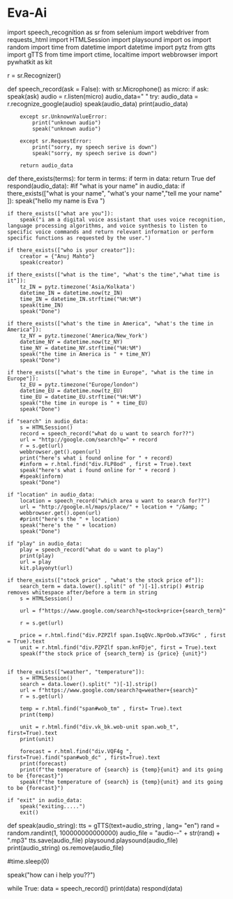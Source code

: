 # Eva-Ai

import speech_recognition as sr
from selenium import webdriver
from requests_html import HTMLSession
import playsound
import os
import random
import time 
from datetime import datetime
import pytz
from gtts import gTTS
from time import ctime, localtime
import webbrowser
import pywhatkit as kit
 

  
r = sr.Recognizer()


def speech_record(ask = False):
    with sr.Microphone() as micro:
        if ask:
            speak(ask)
        audio = r.listen(micro)
        audio_data=" " 
        try:
            audio_data = r.recognize_google(audio)
            speak(audio_data)
            print(audio_data)

        except sr.UnknownValueError:
            print("unknown audio")
            speak("unknown audio")
        
        except sr.RequestError:
            print("sorry, my speech serive is down")
            speak("sorry, my speech serive is down")

        return audio_data

def there_exists(terms):
    for term in terms:
        if term in data:
            return True
def respond(audio_data):
    #if "what is your name" in audio_data:
    if there_exists(["what is your name", "what's your name","tell me your name" ]):
        speak("hello my name is Eva ")

    if there_exists(["what are you"]):
        speak("i am a digital voice assistant that uses voice recognition, language processing algorithms, and voice synthesis to listen to specific voice commands and return relevant information or perform specific functions as requested by the user.")

    if there_exists(["who is your creator"]):
        creator = {"Anuj Mahto"}
        speak(creator)
    
    if there_exists(["what is the time", "what's the time","what time is it"]):
        tz_IN = pytz.timezone('Asia/Kolkata') 
        datetime_IN = datetime.now(tz_IN)
        time_IN = datetime_IN.strftime("%H:%M")
        speak(time_IN)
        speak("Done")

    if there_exists(["what's the time in America", "what's the time in America"]):
        tz_NY = pytz.timezone('America/New_York') 
        datetime_NY = datetime.now(tz_NY)
        time_NY = datetime_NY.strftime("%H:%M")
        speak("the time in America is " + time_NY)
        speak("Done")
        
    if there_exists(["what's the time in Europe", "what is the time in Europe"]):
        tz_EU = pytz.timezone("Europe/london")
        datetime_EU = datetime.now(tz_EU)
        time_EU = datetime_EU.strftime("%H:%M")
        speak("the time in europe is " + time_EU)
        speak("Done")
        
    if "search" in audio_data: 
        s = HTMLSession()
        record = speech_record("what do u want to search for??")
        url = "http://google.com/search?q=" + record
        r = s.get(url)
        webbrowser.get().open(url)
        print("here's what i found online for " + record)
        #inform = r.html.find("div.FLP8od" , first = True).text
        speak("here's what i found online for " + record )
        #speak(inform)
        speak("Done")

    if "location" in audio_data:
        location = speech_record("which area u want to search for??")
        url = "http://google.nl/maps/place/" + location + "/&amp; "
        webbrowser.get().open(url)
        #print("here's the " + location)
        speak("here's the " + location)
        speak("Done") 

    if "play" in audio_data:
        play = speech_record("what do u want to play")
        print(play)
        url = play
        kit.playonyt(url)

    if there_exists(["stock price" , "what's the stock price of"]):
        search_term = data.lower().split(" of ")[-1].strip() #strip removes whitespace after/before a term in string
        s = HTMLSession()

        url = f"https://www.google.com/search?q=stock+price+{search_term}"

        r = s.get(url)

        price = r.html.find("div.PZPZlf span.IsqQVc.NprOob.wT3VGc" , first = True).text
        unit = r.html.find("div.PZPZlf span.knFDje", first = True).text
        speak(f"the stock price of {search_term} is {price} {unit}")

            
    if there_exists(["weather", "temperature"]):
        s = HTMLSession()
        search = data.lower().split(" ")[-1].strip()
        url = f"https://www.google.com/search?q=weather+{search}"
        r = s.get(url)

        temp = r.html.find("span#wob_tm" , first= True).text
        print(temp)

        unit = r.html.find("div.vk_bk.wob-unit span.wob_t", first=True).text
        print(unit)

        forecast = r.html.find("div.VQF4g ", first=True).find("span#wob_dc" , first=True).text
        print(forecast)
        print(f"the temperature of {search} is {temp}{unit} and its going to be {forecast}")
        speak(f"the temperature of {search} is {temp}{unit} and its going to be {forecast}")

    if "exit" in audio_data:
        speak("exiting.....")
        exit()


def speak(audio_string):
    tts = gTTS(text=audio_string , lang= "en")
    rand = random.randint(1, 100000000000000)
    audio_file = "audio--" + str(rand) + ".mp3"
    tts.save(audio_file)
    playsound.playsound(audio_file)
    print(audio_string)
    os.remove(audio_file)



#time.sleep(0)

speak("how can i help you??")

while True:
   data = speech_record()
   print(data)
   respond(data)

